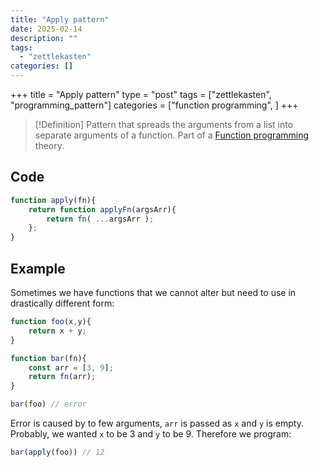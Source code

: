 ```yaml
---
title: "Apply pattern"
date: 2025-02-14
description: ""
tags: 
  - "zettlekasten"
categories: []
---
```


+++
title = "Apply pattern"
type = "post"
tags = ["zettlekasten", "programming_pattern"]
categories = ["function programming", ]
+++


> [!Definition]
> Pattern that spreads the arguments from a list into separate arguments of a function. Part of a [Function programming](Function%20programming) theory.

## Code
```js
function apply(fn){
	return function applyFn(argsArr){
		return fn( ...argsArr );
	};
}
```

## Example
Sometimes we have functions that we cannot alter but need to use in drastically different form:
```js
function foo(x,y){
	return x + y;
}

function bar(fn){
	const arr = [3, 9];
	return fn(arr);
}

bar(foo) // error
```
Error is caused by to few arguments, `arr` is passed as `x` and `y` is empty.
Probably, we wanted `x` to be 3 and `y` to be 9. Therefore we program:
```js
bar(apply(foo)) // 12
```

